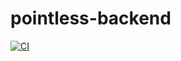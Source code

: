 ﻿# pointless-backend

[![CI](https://github.com/linomp/no-pasaran-backend/actions/workflows/build-test.yml/badge.svg)](https://github.com/linomp/no-pasaran-backend/actions/workflows/build-test.yml)
